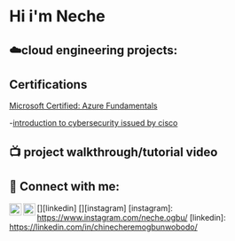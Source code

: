 <h1>Hi i'm Neche</a></h1>

             
<h2> ☁️cloud engineering projects:</h2>

<h2>Certifications</h2>
<a href="https://www.credly.com/badges/ed481e36-d85c-4bc2-8a92-105b6a120e94/public_url">Microsoft Certified: Azure Fundamentals</a>

-[introduction to cybersecurity issued by cisco](https://www.credly.com/badges/bc46596b-060a-4e4c-9461-baa34c25d47b/public_url)


<h2>📺 project walkthrough/tutorial video </h2>


<h2> 🤳 Connect with me:</h2>

[<img align="left" alt="chinecheremogbunwobodo | LinkedIn" width="22px" src="https://cdn.jsdelivr.net/npm/simple-icons@v3/icons/linkedin.svg" />][linkedin]
[<img align="left" alt="neche.ogbu | Instagram" width="22px" src="https://cdn.jsdelivr.net/npm/simple-icons@v3/icons/instagram.svg" />][instagram]
[instagram]: https://www.instagram.com/neche.ogbu/
[linkedin]: https://linkedin.com/in/chinecheremogbunwobodo/


<!--
